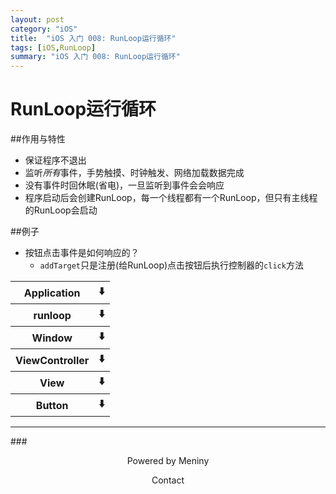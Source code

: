 ```yaml
---
layout: post
category: "iOS"
title:  "iOS 入门 008: RunLoop运行循环"
tags: [iOS,RunLoop]
summary: "iOS 入门 008: RunLoop运行循环"
---
```

# RunLoop运行循环
##作用与特性
* 保证程序不退出  
* 监听*所有*事件，手势触摸、时钟触发、网络加载数据完成  
* 没有事件时回休眠(省电)，一旦监听到事件会会响应  
* 程序启动后会创建RunLoop，每一个线程都有一个RunLoop，但只有主线程的RunLoop会启动  

##例子
* 按钮点击事件是如何响应的？  
	* `addTarget`只是注册(给RunLoop)点击按钮后执行控制器的`click`方法  
<table>
<tr>
<th>Application</th>
<th>⬇️</th>
</tr>
<tr>
<th>runloop</th>
<th>⬇️</th>
</tr>
<tr>
<th>Window</th>
<th>⬇️</th>
</tr>
<tr>
<th>ViewController</th>
<th>⬇️</th>
</tr>
<tr>
<th>View</th>
<th>⬇️</th>
</tr>
<tr>
<th>Button</th>
<th>⬇️</th>
</tr>
</table>

***
###<center>Powered by Meniny</center>
<center>Contact <Meniny@qq.com></center>

